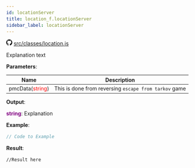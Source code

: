 ```yaml
---
id: locationServer
title: location_f.locationServer
sidebar_label: locationServer
---
```

![](/img/github.png) [src/classes/location.js](https://github.com/TrustedSourceLeaks/LeakedServer/blob/master/src/classes/location.js#L4)

Explanation text

**Parameters**:

Name  |   Description 
----------- |   -----------
pmcData(<font color="red">string</font>)  |   This is done from reversing `escape from tarkov` game


**Output**:

**<font color="purple">string</font>**: Explanation


**Example**:
```js
// Code to Example
```

**Result**:
```
//Result here
```